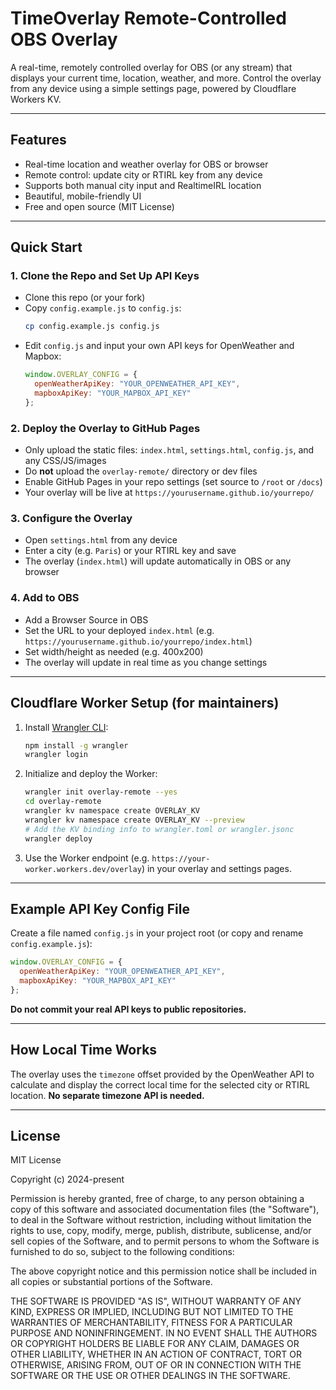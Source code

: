 # TimeOverlay Remote-Controlled OBS Overlay

A real-time, remotely controlled overlay for OBS (or any stream) that displays your current time, location, weather, and more. Control the overlay from any device using a simple settings page, powered by Cloudflare Workers KV.

---

## Features
- Real-time location and weather overlay for OBS or browser
- Remote control: update city or RTIRL key from any device
- Supports both manual city input and RealtimeIRL location
- Beautiful, mobile-friendly UI
- Free and open source (MIT License)

---

## Quick Start

### 1. **Clone the Repo and Set Up API Keys**
- Clone this repo (or your fork)
- Copy `config.example.js` to `config.js`:
  ```sh
  cp config.example.js config.js
  ```
- Edit `config.js` and input your own API keys for OpenWeather and Mapbox:
  ```js
  window.OVERLAY_CONFIG = {
    openWeatherApiKey: "YOUR_OPENWEATHER_API_KEY",
    mapboxApiKey: "YOUR_MAPBOX_API_KEY"
  };
  ```

### 2. **Deploy the Overlay to GitHub Pages**
- Only upload the static files: `index.html`, `settings.html`, `config.js`, and any CSS/JS/images
- Do **not** upload the `overlay-remote/` directory or dev files
- Enable GitHub Pages in your repo settings (set source to `/root` or `/docs`)
- Your overlay will be live at `https://yourusername.github.io/yourrepo/`

### 3. **Configure the Overlay**
- Open `settings.html` from any device
- Enter a city (e.g. `Paris`) or your RTIRL key and save
- The overlay (`index.html`) will update automatically in OBS or any browser

### 4. **Add to OBS**
- Add a Browser Source in OBS
- Set the URL to your deployed `index.html` (e.g. `https://yourusername.github.io/yourrepo/index.html`)
- Set width/height as needed (e.g. 400x200)
- The overlay will update in real time as you change settings

---

## Cloudflare Worker Setup (for maintainers)

1. Install [Wrangler CLI](https://developers.cloudflare.com/workers/wrangler/get-started/):
   ```sh
   npm install -g wrangler
   wrangler login
   ```
2. Initialize and deploy the Worker:
   ```sh
   wrangler init overlay-remote --yes
   cd overlay-remote
   wrangler kv namespace create OVERLAY_KV
   wrangler kv namespace create OVERLAY_KV --preview
   # Add the KV binding info to wrangler.toml or wrangler.jsonc
   wrangler deploy
   ```
3. Use the Worker endpoint (e.g. `https://your-worker.workers.dev/overlay`) in your overlay and settings pages.

---

## Example API Key Config File

Create a file named `config.js` in your project root (or copy and rename `config.example.js`):

```js
window.OVERLAY_CONFIG = {
  openWeatherApiKey: "YOUR_OPENWEATHER_API_KEY",
  mapboxApiKey: "YOUR_MAPBOX_API_KEY"
};
```

**Do not commit your real API keys to public repositories.**

---

## How Local Time Works

The overlay uses the `timezone` offset provided by the OpenWeather API to calculate and display the correct local time for the selected city or RTIRL location. **No separate timezone API is needed.**

---

## License

MIT License

Copyright (c) 2024-present

Permission is hereby granted, free of charge, to any person obtaining a copy
of this software and associated documentation files (the "Software"), to deal
in the Software without restriction, including without limitation the rights
to use, copy, modify, merge, publish, distribute, sublicense, and/or sell
copies of the Software, and to permit persons to whom the Software is
furnished to do so, subject to the following conditions:

The above copyright notice and this permission notice shall be included in all
copies or substantial portions of the Software.

THE SOFTWARE IS PROVIDED "AS IS", WITHOUT WARRANTY OF ANY KIND, EXPRESS OR
IMPLIED, INCLUDING BUT NOT LIMITED TO THE WARRANTIES OF MERCHANTABILITY,
FITNESS FOR A PARTICULAR PURPOSE AND NONINFRINGEMENT. IN NO EVENT SHALL THE
AUTHORS OR COPYRIGHT HOLDERS BE LIABLE FOR ANY CLAIM, DAMAGES OR OTHER
LIABILITY, WHETHER IN AN ACTION OF CONTRACT, TORT OR OTHERWISE, ARISING FROM,
OUT OF OR IN CONNECTION WITH THE SOFTWARE OR THE USE OR OTHER DEALINGS IN THE
SOFTWARE. 